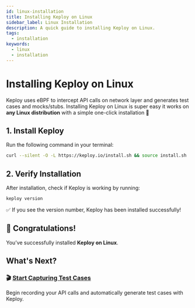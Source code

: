 ```yaml
---
id: linux-installation
title: Installing Keploy on Linux
sidebar_label: Linux Installation
description: A quick guide to installing Keploy on Linux.
tags:
  - installation
keywords:
  - linux
  - installation
---
```


# Installing Keploy on Linux

Keploy uses eBPF to intercept API calls on network layer and generates test cases and mocks/stubs. Installing Keploy on Linux is super easy it works on **any Linux distribution** with a simple one-click installation 🚀

## 1. Install Keploy

Run the following command in your terminal:

```bash
curl --silent -O -L https://keploy.io/install.sh && source install.sh
```

## 2. Verify Installation

After installation, check if Keploy is working by running:

```bash
keploy version
```

✅ If you see the version number, Keploy has been installed successfully!

## 🎉 Congratulations!

You’ve successfully installed **Keploy on Linux**.

## What's Next?

### 🎬 [Start Capturing Test Cases](/docs/server/install/#-capturing-testcases)

Begin recording your API calls and automatically generate test cases with Keploy.
